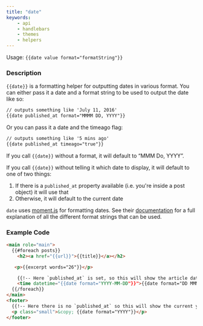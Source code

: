 ```yaml
---
title: "date"
keywords:
    - api
    - handlebars
    - themes
    - helpers
---
```


Usage: `{{date value format="formatString"}}`

### Description

`{{date}}` is a formatting helper for outputting dates in various format. You can either pass it a date and a format string to be used to output the date like so:

```html
// outputs something like 'July 11, 2016'
{{date published_at format="MMMM DD, YYYY"}}
```

Or you can pass it a date and the timeago flag:

```html
// outputs something like '5 mins ago'
{{date published_at timeago="true"}}
```

If you call `{{date}}` without a format, it will default to “MMM Do, YYYY”.

If you call `{{date}}` without telling it which date to display, it will default to one of two things:

1. If there is a `published_at` property available (i.e. you're inside a post object) it will use that
2. Otherwise, it will default to the current date


`date` uses [moment.js](http://momentjs.com/) for formatting dates. See their [documentation](http://momentjs.com/docs/#/parsing/string-format/) for a full explanation of all the different format strings that can be used.

### Example Code

```html
<main role="main">
  {{#foreach posts}}
    <h2><a href="{{url}}">{{title}}</a></h2>

   <p>{{excerpt words="26"}}</p>

    {{!-- Here `published_at` is set, so this will show the article date --}}
    <time datetime="{{date format="YYYY-MM-DD"}}">{{date format="DD MMMM YYYY"}}</time>
  {{/foreach}}
</main>
<footer>
  {{!-- Here there is no `published_at` so this will show the current year --}}
  <p class="small">&copy; {{date format="YYYY"}}</p>
</footer>


```

